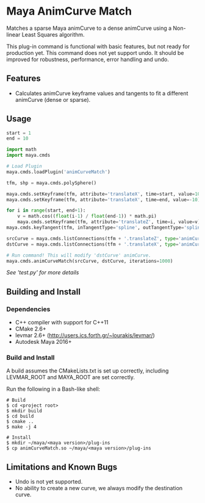 # Maya AnimCurve Match

Matches a sparse Maya animCurve to a dense animCurve using a Non-linear Least Squares algorithm.

This plug-in command is functional with basic features, but not ready for production yet. This command does not yet support undo. It should be improved for robustness, performance, error handling and undo.

## Features

- Calculates animCurve keyframe values and tangents to fit a different animCurve (dense or sparse).

## Usage

```python
start = 1
end = 10

import math
import maya.cmds

# Load Plugin
maya.cmds.loadPlugin('animCurveMatch')

tfm, shp = maya.cmds.polySphere()

maya.cmds.setKeyframe(tfm, attribute='translateX', time=start, value=10)
maya.cmds.setKeyframe(tfm, attribute='translateX', time=end, value=-10)

for i in range(start, end+1):
    v = math.cos((float(i-1) / float(end-1)) * math.pi)
    maya.cmds.setKeyframe(tfm, attribute='translateZ', time=i, value=v)
maya.cmds.keyTangent(tfm, inTangentType='spline', outTangentType='spline', time=())

srcCurve = maya.cmds.listConnections(tfm + '.translateZ', type='animCurve')[0]
dstCurve = maya.cmds.listConnections(tfm + '.translateX', type='animCurve')[0]

# Run command! This will modify 'dstCurve' animCurve.
maya.cmds.animCurveMatch(srcCurve, dstCurve, iterations=1000)
```

_See 'test.py' for more details_

## Building and Install

### Dependencies

- C++ compiler with support for C++11
- CMake 2.6+
- levmar 2.6+ (http://users.ics.forth.gr/~lourakis/levmar/)
- Autodesk Maya 2016+

### Build and Install

A build assumes the CMakeLists.txt is set up correctly, including LEVMAR_ROOT and MAYA_ROOT are set correctly. 
  
Run the following in a Bash-like shell:
```commandline
# Build
$ cd <project root>
$ mkdir build
$ cd build
$ cmake ..
$ make -j 4

# Install
$ mkdir ~/maya/<maya version>/plug-ins
$ cp animCurveMatch.so ~/maya/<maya version>/plug-ins
```

## Limitations and Known Bugs 

- Undo is not yet supported.
- No ability to create a new curve, we always modify the destination curve.
